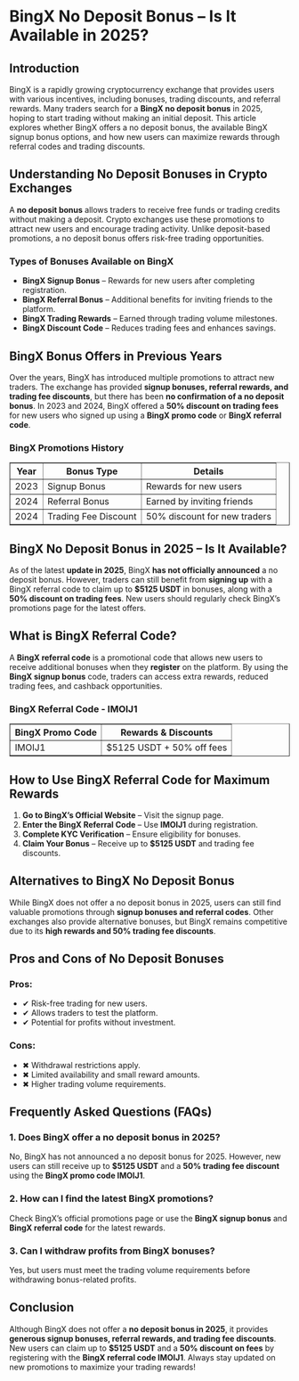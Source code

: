 <h1>BingX No Deposit Bonus – Is It Available in 2025?</h1>
<h2>Introduction</h2>
<p>BingX is a rapidly growing cryptocurrency exchange that provides users with various incentives, including bonuses, trading discounts, and referral rewards. Many traders search for a <strong>BingX no deposit bonus</strong> in 2025, hoping to start trading without making an initial deposit. This article explores whether BingX offers a no deposit bonus, the available BingX signup bonus options, and how new users can maximize rewards through referral codes and trading discounts.</p>

<h2>Understanding No Deposit Bonuses in Crypto Exchanges</h2>
<p>A <strong>no deposit bonus</strong> allows traders to receive free funds or trading credits without making a deposit. Crypto exchanges use these promotions to attract new users and encourage trading activity. Unlike deposit-based promotions, a no deposit bonus offers risk-free trading opportunities.</p>

<h3>Types of Bonuses Available on BingX</h3>
<ul>
    <li><strong>BingX Signup Bonus</strong> – Rewards for new users after completing registration.</li>
    <li><strong>BingX Referral Bonus</strong> – Additional benefits for inviting friends to the platform.</li>
    <li><strong>BingX Trading Rewards</strong> – Earned through trading volume milestones.</li>
    <li><strong>BingX Discount Code</strong> – Reduces trading fees and enhances savings.</li>
</ul>

<h2>BingX Bonus Offers in Previous Years</h2>
<p>Over the years, BingX has introduced multiple promotions to attract new traders. The exchange has provided <strong>signup bonuses, referral rewards, and trading fee discounts</strong>, but there has been <strong>no confirmation of a no deposit bonus</strong>. In 2023 and 2024, BingX offered a <strong>50% discount on trading fees</strong> for new users who signed up using a <strong>BingX promo code</strong> or <strong>BingX referral code</strong>.</p>

<h3>BingX Promotions History</h3>
<table border="1">
    <tr>
        <th>Year</th>
        <th>Bonus Type</th>
        <th>Details</th>
    </tr>
    <tr>
        <td>2023</td>
        <td>Signup Bonus</td>
        <td>Rewards for new users</td>
    </tr>
    <tr>
        <td>2024</td>
        <td>Referral Bonus</td>
        <td>Earned by inviting friends</td>
    </tr>
    <tr>
        <td>2024</td>
        <td>Trading Fee Discount</td>
        <td>50% discount for new traders</td>
    </tr>
</table>

<h2>BingX No Deposit Bonus in 2025 – Is It Available?</h2>
<p>As of the latest <strong>update in 2025</strong>, BingX <strong>has not officially announced</strong> a no deposit bonus. However, traders can still benefit from <strong>signing up</strong> with a BingX referral code to claim up to <strong>$5125 USDT</strong> in bonuses, along with a <strong>50% discount on trading fees</strong>. New users should regularly check BingX’s promotions page for the latest offers.</p>

<h2>What is BingX Referral Code?</h2>
<p>A <strong>BingX referral code</strong> is a promotional code that allows new users to receive additional bonuses when they <strong>register</strong> on the platform. By using the <strong>BingX signup bonus</strong> code, traders can access extra rewards, reduced trading fees, and cashback opportunities.</p>

<h3>BingX Referral Code - IMOIJ1</h3>
<table border="1">
    <tr>
        <th>BingX Promo Code</th>
        <th>Rewards & Discounts</th>
    </tr>
    <tr>
        <td>IMOIJ1</td>
        <td>$5125 USDT + 50% off fees</td>
    </tr>
</table>

<h2>How to Use BingX Referral Code for Maximum Rewards</h2>
<ol>
    <li><strong>Go to BingX’s Official Website</strong> – Visit the signup page.</li>
    <li><strong>Enter the BingX Referral Code</strong> – Use <strong>IMOIJ1</strong> during registration.</li>
    <li><strong>Complete KYC Verification</strong> – Ensure eligibility for bonuses.</li>
    <li><strong>Claim Your Bonus</strong> – Receive up to <strong>$5125 USDT</strong> and trading fee discounts.</li>
</ol>

<h2>Alternatives to BingX No Deposit Bonus</h2>
<p>While BingX does not offer a no deposit bonus in 2025, users can still find valuable promotions through <strong>signup bonuses and referral codes</strong>. Other exchanges also provide alternative bonuses, but BingX remains competitive due to its <strong>high rewards and 50% trading fee discounts</strong>.</p>

<h2>Pros and Cons of No Deposit Bonuses</h2>
<h3>Pros:</h3>
<ul>
    <li>✔ Risk-free trading for new users.</li>
    <li>✔ Allows traders to test the platform.</li>
    <li>✔ Potential for profits without investment.</li>
</ul>

<h3>Cons:</h3>
<ul>
    <li>✖ Withdrawal restrictions apply.</li>
    <li>✖ Limited availability and small reward amounts.</li>
    <li>✖ Higher trading volume requirements.</li>
</ul>

<h2>Frequently Asked Questions (FAQs)</h2>
<h3>1. Does BingX offer a no deposit bonus in 2025?</h3>
<p>No, BingX has not announced a no deposit bonus for 2025. However, new users can still receive up to <strong>$5125 USDT</strong> and a <strong>50% trading fee discount</strong> using the <strong>BingX promo code IMOIJ1</strong>.</p>

<h3>2. How can I find the latest BingX promotions?</h3>
<p>Check BingX’s official promotions page or use the <strong>BingX signup bonus</strong> and <strong>BingX referral code</strong> for the latest rewards.</p>

<h3>3. Can I withdraw profits from BingX bonuses?</h3>
<p>Yes, but users must meet the trading volume requirements before withdrawing bonus-related profits.</p>

<h2>Conclusion</h2>
<p>Although BingX does not offer a <strong>no deposit bonus in 2025</strong>, it provides <strong>generous signup bonuses, referral rewards, and trading fee discounts</strong>. New users can claim up to <strong>$5125 USDT</strong> and a <strong>50% discount on fees</strong> by registering with the <strong>BingX referral code IMOIJ1</strong>. Always stay updated on new promotions to maximize your trading rewards!</p>

